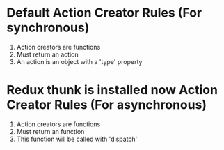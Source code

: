# Default Action Creator Rules (For synchronous)
1. Action creators are functions
2. Must return an action
3. An action is an object with a 'type' property

# Redux thunk is installed now Action Creator Rules (For asynchronous)
1. Action creators are functions
2. Must return an function
3. This function will be called with 'dispatch'